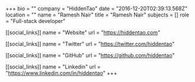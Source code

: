 +++
bio = ""
company = "HiddenTao"
date = "2016-12-20T02:39:13.568Z"
location = ""
name = "Ramesh Nair"
title = "Ramesh Nair"
subjects = []
role = "Full-stack developer"

[[social_links]]
  name = "Website"
  url = "https://hiddentao.com"

[[social_links]]
  name = "Twitter"
  url = "https://twitter.com/hiddentao"

[[social_links]]
  name = "GitHub"
  url = "https://github.com/hiddentao"

[[social_links]]
  name = "Linkedin"
  url = "https://www.linkedin.com/in/hiddentao"
+++
